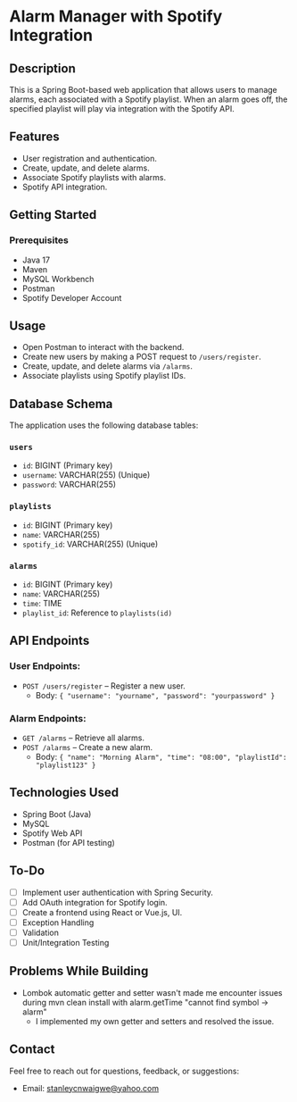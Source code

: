 # Alarm Manager with Spotify Integration
## Description
This is a Spring Boot-based web application that allows users to manage alarms, each associated with a Spotify playlist. When an alarm goes off, the specified playlist will play via integration with the Spotify API.
## Features
- User registration and authentication.
- Create, update, and delete alarms.
- Associate Spotify playlists with alarms.
- Spotify API integration.
## Getting Started
### Prerequisites
- Java 17
- Maven
- MySQL Workbench
- Postman
- Spotify Developer Account

## Usage
- Open Postman to interact with the backend.
- Create new users by making a POST request to `/users/register`.
- Create, update, and delete alarms via `/alarms`.
- Associate playlists using Spotify playlist IDs.

## Database Schema
The application uses the following database tables:

### `users`
- `id`: BIGINT (Primary key)
- `username`: VARCHAR(255) (Unique)
- `password`: VARCHAR(255)

### `playlists`
- `id`: BIGINT (Primary key)
- `name`: VARCHAR(255)
- `spotify_id`: VARCHAR(255) (Unique)

### `alarms`
- `id`: BIGINT (Primary key)
- `name`: VARCHAR(255)
- `time`: TIME
- `playlist_id`: Reference to `playlists(id)`

## API Endpoints

### User Endpoints:
- `POST /users/register` – Register a new user.
    - Body: `{ "username": "yourname", "password": "yourpassword" }`

### Alarm Endpoints:
- `GET /alarms` – Retrieve all alarms.
- `POST /alarms` – Create a new alarm.
    - Body: `{ "name": "Morning Alarm", "time": "08:00", "playlistId": "playlist123" }`

## Technologies Used
- Spring Boot (Java)
- MySQL
- Spotify Web API
- Postman (for API testing)

## To-Do
- [ ] Implement user authentication with Spring Security.
- [ ] Add OAuth integration for Spotify login.
- [ ] Create a frontend using React or Vue.js, UI.
- [ ] Exception Handling
- [ ] Validation
- [ ] Unit/Integration Testing

## Problems While Building
- Lombok automatic getter and setter wasn't made me encounter issues during mvn clean install with alarm.getTime "cannot find symbol -> alarm"
  - I implemented my own getter and setters and resolved the issue.


## Contact
Feel free to reach out for questions, feedback, or suggestions:
- Email: stanleycnwaigwe@yahoo.com



